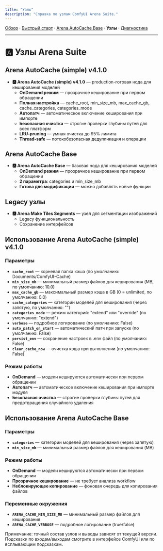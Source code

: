 ```yaml
---
title: "Узлы"
description: "Справка по узлам ComfyUI Arena Suite."
---
```


[Обзор](index.md) · [Быстрый старт](quickstart.md) · [Arena AutoCache Base](arena_autocache_base.md) · **Узлы** · [Диагностика](troubleshooting.md)

---

# 🅰️ Узлы Arena Suite

## Arena AutoCache (simple) v4.1.0
- **🅰️ Arena AutoCache (simple) v4.1.0** — production-готовая нода для кеширования моделей
  - **OnDemand режим** — прозрачное кеширование при первом обращении
  - **Полная настройка** — cache_root, min_size_mb, max_cache_gb, cache_categories, categories_mode
  - **Автопатч** — автоматическое включение кеширования при импорте
  - **Безопасная очистка** — строгие проверки глубины путей для всех платформ
  - **LRU-pruning** — умная очистка до 95% лимита
  - **Thread-safe** — потокобезопасная дедупликация и операции

## Arena AutoCache Base
- **🅰️ Arena AutoCache Base** — базовая нода для кеширования моделей
  - **OnDemand режим** — прозрачное кеширование при первом обращении
  - **2 параметра**: categories и min_size_mb
  - **Готова для модификации** — можно добавлять новые функции

## Legacy узлы
- **🅰️ Arena Make Tiles Segments** — узел для сегментации изображений
  - Legacy функциональность
  - Сохранение интерфейсов

## Использование Arena AutoCache (simple) v4.1.0

### Параметры
- **`cache_root`** — корневая папка кэша (по умолчанию: Documents/ComfyUI-Cache)
- **`min_size_mb`** — минимальный размер файлов для кеширования (MB, по умолчанию: 10.0)
- **`max_cache_gb`** — максимальный размер кэша в GB (0 = unlimited, по умолчанию: 0.0)
- **`cache_categories`** — категории моделей для кеширования (через запятую, по умолчанию: "")
- **`categories_mode`** — режим категорий: "extend" или "override" (по умолчанию: "extend")
- **`verbose`** — подробное логирование (по умолчанию: False)
- **`auto_patch_on_start`** — автоматический патч при запуске (по умолчанию: False)
- **`persist_env`** — сохранение настроек в .env файл (по умолчанию: False)
- **`clear_cache_now`** — очистка кэша при выполнении (по умолчанию: False)

### Режим работы
- **OnDemand** — модели кешируются автоматически при первом обращении
- **Автопатч** — автоматическое включение кеширования при импорте модуля
- **Безопасная очистка** — строгие проверки глубины путей для предотвращения случайного удаления

## Использование Arena AutoCache Base

### Параметры
- **`categories`** — категории моделей для кеширования (через запятую)
- **`min_size_mb`** — минимальный размер файлов для кеширования (MB)

### Режим работы
- **OnDemand** — модели кешируются автоматически при первом обращении
- **Прозрачное кеширование** — не требует анализа workflow
- **Неблокирующее копирование** — фоновая очередь для копирования файлов

### Переменные окружения
- **`ARENA_CACHE_MIN_SIZE_MB`** — минимальный размер файлов для кеширования
- **`ARENA_CACHE_VERBOSE`** — подробное логирование (true/false)

Примечание: точный состав узлов и выводы зависят от текущей версии. Подсказки по входам/выходам смотрите в интерфейсе ComfyUI или по всплывающим подсказкам.

